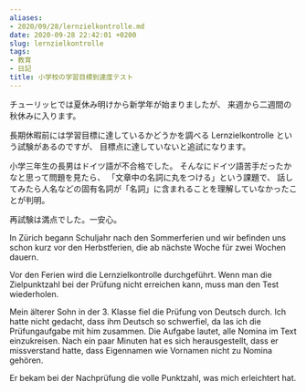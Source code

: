 ```yaml
---
aliases:
- 2020/09/28/lernzielkontrolle.md
date: 2020-09-28 22:42:01 +0200
slug: lernzielkontrolle
tags:
- 教育
- 日記
title: 小学校の学習目標到達度テスト
---
```

チューリッヒでは夏休み明けから新学年が始まりましたが、
来週から二週間の秋休みに入ります。

長期休暇前には学習目標に達しているかどうかを調べる Lernzielkontrolle という試験があるのですが、
目標点に達していないと追試になります。

小学三年生の長男はドイツ語が不合格でした。
そんなにドイツ語苦手だったかなと思って問題を見たら、
「文章中の名詞に丸をつける」という課題で、
話してみたら人名などの固有名詞が「名詞」に含まれることを理解していなかったことが判明。

再試験は満点でした。一安心。

In Zürich begann Schuljahr nach den Sommerferien und wir befinden uns schon kurz vor den Herbstferien, die ab nächste Woche für zwei Wochen dauern.

Vor den Ferien wird die Lernzielkontrolle durchgeführt.
Wenn man die Zielpunktzahl bei der Prüfung nicht erreichen kann, muss man den Test wiederholen.

Mein älterer Sohn in der 3. Klasse fiel die Prüfung von Deutsch durch.
Ich hatte nicht gedacht, dass ihm Deutsch so schwerfiel, da las ich die Prüfungaufgabe mit him zusammen.
Die Aufgabe lautet, alle Nomina im Text einzukreisen.
Nach ein paar Minuten hat es sich herausgestellt, dass er missverstand hatte, dass Eigennamen wie Vornamen nicht zu Nomina gehören.

Er bekam bei der Nachprüfung die volle Punktzahl, was mich erleichtert hat.